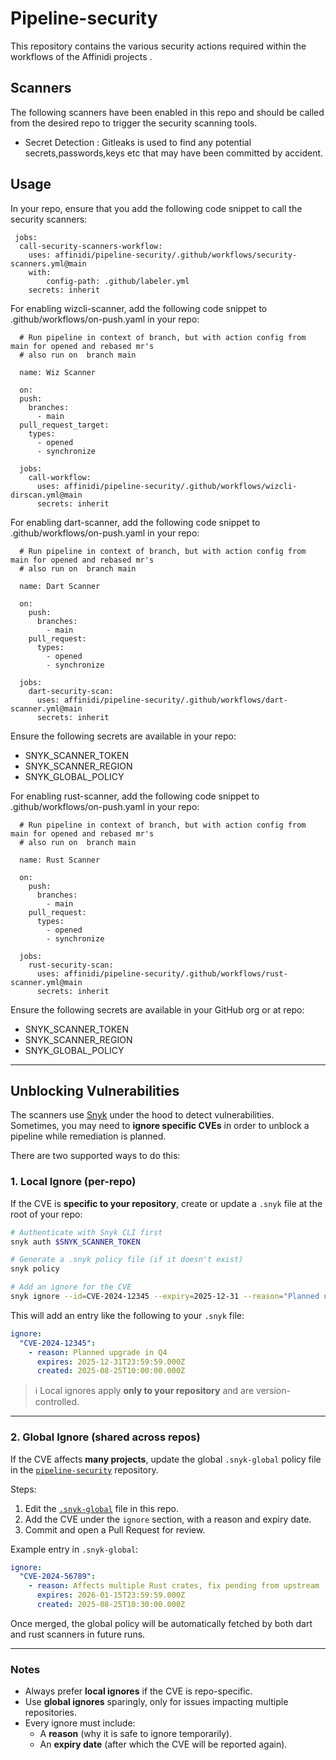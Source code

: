 # Pipeline-security
This repository contains the various security actions required within the workflows of the Affinidi projects .

## Scanners 
The following scanners have been enabled in this repo and should be called from the desired repo to trigger the security scanning tools.

* Secret Detection : Gitleaks is used to find any potential secrets,passwords,keys etc that may have been committed by accident. 

## Usage
In your repo, ensure that you add the following code snippet to call the security scanners:

````
 jobs:
  call-security-scanners-workflow:
    uses: affinidi/pipeline-security/.github/workflows/security-scanners.yml@main
    with:
        config-path: .github/labeler.yml
    secrets: inherit    
````

For enabling wizcli-scanner, add the following code snippet to .github/workflows/on-push.yaml in your repo:

````
  # Run pipeline in context of branch, but with action config from main for opened and rebased mr's
  # also run on  branch main

  name: Wiz Scanner

  on:
  push:
    branches:
      - main
  pull_request_target:
    types:
      - opened
      - synchronize

  jobs:
    call-workflow:
      uses: affinidi/pipeline-security/.github/workflows/wizcli-dirscan.yml@main
      secrets: inherit
````

For enabling dart-scanner, add the following code snippet to .github/workflows/on-push.yaml in your repo:

````
  # Run pipeline in context of branch, but with action config from main for opened and rebased mr's
  # also run on  branch main

  name: Dart Scanner

  on:
    push:
      branches:
        - main
    pull_request:
      types:
        - opened
        - synchronize

  jobs:
    dart-security-scan:
      uses: affinidi/pipeline-security/.github/workflows/dart-scanner.yml@main
      secrets: inherit
````

Ensure the following secrets are available in your repo:

  - SNYK_SCANNER_TOKEN
  - SNYK_SCANNER_REGION
  - SNYK_GLOBAL_POLICY

For enabling rust-scanner, add the following code snippet to .github/workflows/on-push.yaml in your repo:

````
  # Run pipeline in context of branch, but with action config from main for opened and rebased mr's
  # also run on  branch main
  
  name: Rust Scanner

  on:
    push:
      branches:
        - main
    pull_request:
      types:
        - opened
        - synchronize

  jobs:
    rust-security-scan:
      uses: affinidi/pipeline-security/.github/workflows/rust-scanner.yml@main
      secrets: inherit
````

Ensure the following secrets are available in your GitHub org or at repo:

  - SNYK_SCANNER_TOKEN
  - SNYK_SCANNER_REGION
  - SNYK_GLOBAL_POLICY

---

## Unblocking Vulnerabilities

The scanners use [Snyk](https://snyk.io) under the hood to detect vulnerabilities.  
Sometimes, you may need to **ignore specific CVEs** in order to unblock a pipeline while remediation is planned.  

There are two supported ways to do this:

### 1. Local Ignore (per-repo)

If the CVE is **specific to your repository**, create or update a `.snyk` file at the root of your repo:

```bash
# Authenticate with Snyk CLI first
snyk auth $SNYK_SCANNER_TOKEN

# Generate a .snyk policy file (if it doesn't exist)
snyk policy

# Add an ignore for the CVE
snyk ignore --id=CVE-2024-12345 --expiry=2025-12-31 --reason="Planned upgrade in Q4"
```

This will add an entry like the following to your `.snyk` file:

```yaml
ignore:
  "CVE-2024-12345":
    - reason: Planned upgrade in Q4
      expires: 2025-12-31T23:59:59.000Z
      created: 2025-08-25T10:00:00.000Z
```

> ℹ️ Local ignores apply **only to your repository** and are version-controlled.

---

### 2. Global Ignore (shared across repos)

If the CVE affects **many projects**, update the global `.snyk-global` policy file in the [`pipeline-security`](https://github.com/affinidi/pipeline-security) repository.

Steps:
1. Edit the [`.snyk-global`](./.snyk-global) file in this repo.
2. Add the CVE under the `ignore` section, with a reason and expiry date.
3. Commit and open a Pull Request for review.

Example entry in `.snyk-global`:

```yaml
ignore:
  "CVE-2024-56789":
    - reason: Affects multiple Rust crates, fix pending from upstream
      expires: 2026-01-15T23:59:59.000Z
      created: 2025-08-25T10:30:00.000Z
```

Once merged, the global policy will be automatically fetched by both dart and rust scanners in future runs.

---

### Notes

- Always prefer **local ignores** if the CVE is repo-specific.
- Use **global ignores** sparingly, only for issues impacting multiple repositories.
- Every ignore must include:
  - A **reason** (why it is safe to ignore temporarily).
  - An **expiry date** (after which the CVE will be reported again).
